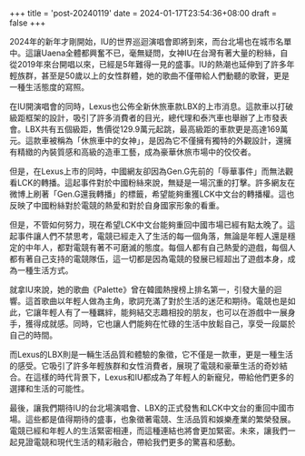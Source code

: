+++
title = 'post-20240119'
date = 2024-01-17T23:54:36+08:00
draft = false
+++


2024年的新年才剛開始，IU的世界巡迴演唱會即將到來，而台北場也在城市名單中。這讓Uaena全體都興奮不已，毫無疑問，女神IU在台灣有著大量的粉絲，自從2019年來台開唱以來，已經是5年難得一見的盛事。IU的熱潮也延伸到了許多年輕族群，甚至是50歲以上的女性群體，她的歌曲不僅帶給人們動聽的歌聲，更是一種生活態度的寫照。

在IU開演唱會的同時，Lexus也公佈全新休旅車款LBX的上市消息。這款車以打破級距框架的設計，吸引了許多消費者的目光，總代理和泰汽車也舉辦了上市發表會。LBX共有五個級距，售價從129.9萬元起跳，最高級距的車款更是高達169萬元。這款車被稱為「休旅車中的女神」，是因為它不僅擁有獨特的外觀設計，還擁有精緻的內裝質感和高級的造車工藝，成為豪華休旅市場中的佼佼者。

但是，在Lexus上市的同時，中國網友卻因為Gen.G先前的「辱華事件」而無法觀看LCK的轉播。這起事件對於中國粉絲來說，無疑是一場沉重的打擊。許多網友在微博上刷著「Gen.G還我轉播」的標籤，希望能夠重獲LCK中文台的轉播權。這也反映了中國粉絲對於電競的熱愛和對於自身國家形象的看重。

但是，不管如何努力，現在希望LCK中文台能夠重回中國市場已經有點太晚了。這起事件讓人們不禁思考，電競已經走入了生活的每一個角落，無論是年輕人還是穩定的中年人，都對電競有著不可磨滅的態度。每個人都有自己熱愛的遊戲，每個人都有著自己支持的電競隊伍，這一切都是因為電競的發展已經超出了遊戲本身，成為一種生活方式。

就拿IU來說，她的歌曲《Palette》曾在韓國熱搜榜上排名第一，引發大量的迴響。這首歌曲以年輕人做為主角，歌詞充滿了對於生活的迷茫和期待。電競也是如此，它讓年輕人有了一種羈絆，能夠結交志趣相投的朋友，也可以在游戲中一展身手，獲得成就感。同時，它也讓人們能夠在忙碌的生活中放鬆自己，享受一段屬於自己的時間。

而Lexus的LBX則是一輛生活品質和體驗的象徵，它不僅是一款車，更是一種生活的感受。它吸引了許多年輕族群和女性消費者，展現了電競和豪華生活的奇妙結合。在這樣的時代背景下，Lexus和IU都成為了年輕人的新寵兒，帶給他們更多的選擇和生活的可能性。

最後，讓我們期待IU的台北場演唱會、LBX的正式發售和LCK中文台的重回中國市場。這些都是值得期待的盛事，也象徵著電競、生活品質和娛樂產業的繁榮發展。電競已經和年輕人的生活緊密相連，而這種連結也將會更加緊密。未來，讓我們一起見證電競和現代生活的精彩融合，帶給我們更多的驚喜和感動。
